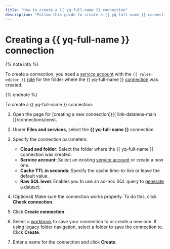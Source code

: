 ```yaml
---
title: "How to create a {{ yq-full-name }} connection"
description: "Follow this guide to create a {{ yq-full-name }} connection."
---
```


# Creating a {{ yq-full-name }} connection

{% note info %}

To create a connection, you need a [service account](../../../iam/concepts/users/service-accounts.md) with the `{{ roles-editor }}` [role](../../../iam/operations/sa/assign-role-for-sa.md) for the folder where the {{ yq-full-name }} [connection](../../../query/concepts/glossary.md#connection) was created.

{% endnote %}

To create a {{ yq-full-name }} connection:

1. Open the page for [creating a new connection]({{ link-datalens-main }}/connections/new).
1. Under **Files and services**, select the **{{ yq-full-name }}** connection.
1. Specify the connection parameters:

   * **Cloud and folder**: Select the folder where the {{ yq-full-name }} connection was created.
   * **Service account**: Select an existing [service account](../../../iam/concepts/users/service-accounts.md) or create a new one.
   * **Cache TTL in seconds**: Specify the cache time-to-live or leave the default value.
   * **Raw SQL level**: Enables you to use an ad-hoc SQL query to [generate a dataset](../../concepts/dataset/settings.md#sql-request-in-datatset).

1. (Optional) Make sure the connection works properly. To do this, click **Check connection**.
1. Click **Create connection**.
1. Select a [workbook](../../workbooks-collections/index.md) to save your connection to or create a new one. If using legacy folder navigation, select a folder to save the connection to. Click **Create**.
1. Enter a name for the connection and click **Create**.
